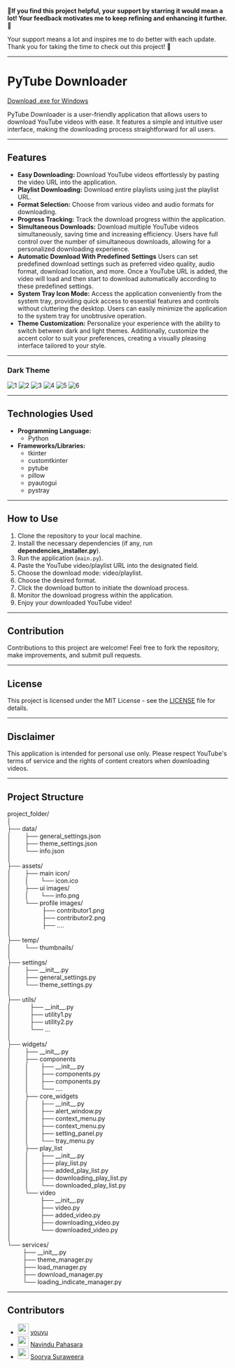 🌟**If you find this project helpful, your support by starring it would mean a lot! Your feedback motivates me to keep refining and enhancing it further.** 🚀

Your support means a lot and inspires me to do better with each update. Thank you for taking the time to check out this project! 🥰

---

# PyTube Downloader

[Download .exe for Windows](https://github.com/Thisal-D/PyTube-Downloader/tree/main/Windows%20Installer)

PyTube Downloader is a user-friendly application that allows users to download YouTube videos with ease. It features a simple and intuitive user interface, making the downloading process straightforward for all users.

---

## Features

- **Easy Downloading:** Download YouTube videos effortlessly by pasting the video URL into the application.
- **Playlist Downloading:** Download entire playlists using just the playlist URL.
- **Format Selection:** Choose from various video and audio formats for downloading.
- **Progress Tracking:** Track the download progress within the application.
- **Simultaneous Downloads:** Download multiple YouTube videos simultaneously, saving time and increasing efficiency. Users have full control over the number of simultaneous downloads, allowing for a personalized downloading experience.
- **Automatic Download With Predefined Settings** Users can set predefined download settings such as preferred video quality, audio format, download location, and more. Once a YouTube URL is added, the video will load and then start to download automatically according to these predefined settings.
- **System Tray Icon Mode:** Access the application conveniently from the system tray, providing quick access to essential features and controls without cluttering the desktop. Users can easily minimize the application to the system tray for unobtrusive operation.
- **Theme Customization:** Personalize your experience with the ability to switch between dark and light themes. Additionally, customize the accent color to suit your preferences, creating a visually pleasing interface tailored to your style.

---

### Dark Theme

![1](https://github.com/Thisal-D/PyTube-Downloader/assets/93121062/c6d3e150-5bce-4b09-92e4-9b50cc79fe60)
![2](https://github.com/Thisal-D/PyTube-Downloader/assets/93121062/94514353-77d4-40a7-b5ad-5be92b85d51f)
![3](https://github.com/Thisal-D/PyTube-Downloader/assets/93121062/dec274cc-2cb5-47d7-8b6b-50cb22d11e5e)
![4](https://github.com/Thisal-D/PyTube-Downloader/assets/93121062/7debce8e-d0a5-4334-a86f-061d239b8cda)
![5](https://github.com/Thisal-D/PyTube-Downloader/assets/93121062/ef67a9ab-f10f-43a5-baef-3ac475db788d)
![6](https://github.com/Thisal-D/PyTube-Downloader/assets/93121062/bfe8b0d0-8843-4171-8981-5ff8b5bf489e)

---

## Technologies Used

- **Programming Language:** 
  - Python
- **Frameworks/Libraries:** 
  - tkinter
  - customtkinter
  - pytube
  - pillow
  - pyautogui
  - pystray

---

## How to Use

1. Clone the repository to your local machine.
2. Install the necessary dependencies (if any, run **dependencies_installer.py**).
3. Run the application (``main.py``).
4. Paste the YouTube video/playlist URL into the designated field.
5. Choose the download mode: video/playlist.
6. Choose the desired format.
7. Click the download button to initiate the download process.
8. Monitor the download progress within the application.
9. Enjoy your downloaded YouTube video!

---

## Contribution

Contributions to this project are welcome! Feel free to fork the repository, make improvements, and submit pull requests.

---

## License

This project is licensed under the MIT License - see the [LICENSE](LICENSE) file for details.

---

## Disclaimer

This application is intended for personal use only. Please respect YouTube's terms of service and the rights of content creators when downloading videos.

---

## Project Structure
project_folder/<br>
│<br>
├── data/<br>
│    &nbsp;&nbsp;&nbsp;&nbsp;&nbsp;&nbsp;&nbsp;├── general_settings.json<br>
│    &nbsp;&nbsp;&nbsp;&nbsp;&nbsp;&nbsp;&nbsp;├── theme_settings.json<br>
│    &nbsp;&nbsp;&nbsp;&nbsp;&nbsp;&nbsp;&nbsp;└── info.json<br>
│<br>
├── assets/<br>
│   &nbsp;&nbsp;&nbsp;&nbsp;&nbsp;&nbsp;&nbsp;├── main icon/<br>
│   &nbsp;&nbsp;&nbsp;&nbsp;&nbsp;&nbsp;&nbsp;│   &nbsp;&nbsp;&nbsp;&nbsp;&nbsp;&nbsp;└── icon.ico<br> 
│   &nbsp;&nbsp;&nbsp;&nbsp;&nbsp;&nbsp;&nbsp;├── ui images/<br>
│   &nbsp;&nbsp;&nbsp;&nbsp;&nbsp;&nbsp;&nbsp;│   &nbsp;&nbsp;&nbsp;&nbsp;&nbsp;&nbsp;└── info.png<br> 
│   &nbsp;&nbsp;&nbsp;&nbsp;&nbsp;&nbsp;&nbsp;└── profile images/<br>
│   &nbsp;&nbsp;&nbsp;&nbsp;&nbsp;&nbsp;&nbsp;&nbsp;&nbsp;&nbsp;&nbsp;&nbsp;&nbsp;&nbsp;&nbsp;&nbsp;&nbsp;├── contributor1.png<br>
│   &nbsp;&nbsp;&nbsp;&nbsp;&nbsp;&nbsp;&nbsp;&nbsp;&nbsp;&nbsp;&nbsp;&nbsp;&nbsp;&nbsp;&nbsp;&nbsp;&nbsp;├── contributor2.png<br>
│   &nbsp;&nbsp;&nbsp;&nbsp;&nbsp;&nbsp;&nbsp;&nbsp;&nbsp;&nbsp;&nbsp;&nbsp;&nbsp;&nbsp;&nbsp;&nbsp;&nbsp;├── ....<br>
│<br>
├── temp/<br>
│    &nbsp;&nbsp;&nbsp;&nbsp;&nbsp;&nbsp;&nbsp;└── thumbnails/<br>
│<br>
├── settings/<br>
│   &nbsp;&nbsp;&nbsp;&nbsp;&nbsp;&nbsp;&nbsp;├── \_\_init\_\_.py<br>
│   &nbsp;&nbsp;&nbsp;&nbsp;&nbsp;&nbsp;&nbsp;├── general_settings.py<br>
│   &nbsp;&nbsp;&nbsp;&nbsp;&nbsp;&nbsp;&nbsp;└── theme_settings.py<br>
│<br>
├── utils/<br>
│   &nbsp;&nbsp;&nbsp;&nbsp;&nbsp;&nbsp;&nbsp;&nbsp;&nbsp;&nbsp;├── \_\_init\_\_.py<br>
│   &nbsp;&nbsp;&nbsp;&nbsp;&nbsp;&nbsp;&nbsp;&nbsp;&nbsp;&nbsp;├── utility1.py<br>
│   &nbsp;&nbsp;&nbsp;&nbsp;&nbsp;&nbsp;&nbsp;&nbsp;&nbsp;&nbsp;├── utility2.py<br>
│   &nbsp;&nbsp;&nbsp;&nbsp;&nbsp;&nbsp;&nbsp;&nbsp;&nbsp;&nbsp;└── ...<br>
│<br>
├── widgets/<br>
│   &nbsp;&nbsp;&nbsp;&nbsp;&nbsp;&nbsp;&nbsp;├── \_\_init\_\_.py<br>
│   &nbsp;&nbsp;&nbsp;&nbsp;&nbsp;&nbsp;&nbsp;├── components<br>
│   &nbsp;&nbsp;&nbsp;&nbsp;&nbsp;&nbsp;&nbsp;│   &nbsp;&nbsp;&nbsp;&nbsp;&nbsp;&nbsp;├── \_\_init\_\_.py<br>
│   &nbsp;&nbsp;&nbsp;&nbsp;&nbsp;&nbsp;&nbsp;│   &nbsp;&nbsp;&nbsp;&nbsp;&nbsp;&nbsp;├── components.py<br> 
│   &nbsp;&nbsp;&nbsp;&nbsp;&nbsp;&nbsp;&nbsp;│   &nbsp;&nbsp;&nbsp;&nbsp;&nbsp;&nbsp;├── components.py<br> 
│   &nbsp;&nbsp;&nbsp;&nbsp;&nbsp;&nbsp;&nbsp;│   &nbsp;&nbsp;&nbsp;&nbsp;&nbsp;&nbsp;└── ....<br> 
│   &nbsp;&nbsp;&nbsp;&nbsp;&nbsp;&nbsp;&nbsp;├── core_widgets<br>
│   &nbsp;&nbsp;&nbsp;&nbsp;&nbsp;&nbsp;&nbsp;│   &nbsp;&nbsp;&nbsp;&nbsp;&nbsp;&nbsp;├── \_\_init\_\_.py<br>
│   &nbsp;&nbsp;&nbsp;&nbsp;&nbsp;&nbsp;&nbsp;│   &nbsp;&nbsp;&nbsp;&nbsp;&nbsp;&nbsp;├── alert_window.py<br> 
│   &nbsp;&nbsp;&nbsp;&nbsp;&nbsp;&nbsp;&nbsp;│   &nbsp;&nbsp;&nbsp;&nbsp;&nbsp;&nbsp;├── context_menu.py<br> 
│   &nbsp;&nbsp;&nbsp;&nbsp;&nbsp;&nbsp;&nbsp;│   &nbsp;&nbsp;&nbsp;&nbsp;&nbsp;&nbsp;├── context_menu.py<br> 
│   &nbsp;&nbsp;&nbsp;&nbsp;&nbsp;&nbsp;&nbsp;│   &nbsp;&nbsp;&nbsp;&nbsp;&nbsp;&nbsp;├── setting_panel.py<br> 
│   &nbsp;&nbsp;&nbsp;&nbsp;&nbsp;&nbsp;&nbsp;│   &nbsp;&nbsp;&nbsp;&nbsp;&nbsp;&nbsp;└── tray_menu.py<br>
│   &nbsp;&nbsp;&nbsp;&nbsp;&nbsp;&nbsp;&nbsp;├── play_list<br>
│   &nbsp;&nbsp;&nbsp;&nbsp;&nbsp;&nbsp;&nbsp;│   &nbsp;&nbsp;&nbsp;&nbsp;&nbsp;&nbsp;├── \_\_init\_\_.py<br>
│   &nbsp;&nbsp;&nbsp;&nbsp;&nbsp;&nbsp;&nbsp;│   &nbsp;&nbsp;&nbsp;&nbsp;&nbsp;&nbsp;├── play_list.py<br> 
│   &nbsp;&nbsp;&nbsp;&nbsp;&nbsp;&nbsp;&nbsp;│   &nbsp;&nbsp;&nbsp;&nbsp;&nbsp;&nbsp;├── added_play_list.py<br> 
│   &nbsp;&nbsp;&nbsp;&nbsp;&nbsp;&nbsp;&nbsp;│   &nbsp;&nbsp;&nbsp;&nbsp;&nbsp;&nbsp;├── downloading_play_list.py<br> 
│   &nbsp;&nbsp;&nbsp;&nbsp;&nbsp;&nbsp;&nbsp;│   &nbsp;&nbsp;&nbsp;&nbsp;&nbsp;&nbsp;└── downloaded_play_list.py<br>
│   &nbsp;&nbsp;&nbsp;&nbsp;&nbsp;&nbsp;&nbsp;└── video<br>
│   &nbsp;&nbsp;&nbsp;&nbsp;&nbsp;&nbsp;&nbsp;&nbsp;&nbsp;&nbsp;&nbsp;&nbsp;&nbsp;&nbsp;&nbsp;&nbsp;├── \_\_init\_\_.py<br>
│   &nbsp;&nbsp;&nbsp;&nbsp;&nbsp;&nbsp;&nbsp;&nbsp;&nbsp;&nbsp;&nbsp;&nbsp;&nbsp;&nbsp;&nbsp;&nbsp;├── video.py<br> 
│   &nbsp;&nbsp;&nbsp;&nbsp;&nbsp;&nbsp;&nbsp;&nbsp;&nbsp;&nbsp;&nbsp;&nbsp;&nbsp;&nbsp;&nbsp;&nbsp;├── added_video.py<br> 
│   &nbsp;&nbsp;&nbsp;&nbsp;&nbsp;&nbsp;&nbsp;&nbsp;&nbsp;&nbsp;&nbsp;&nbsp;&nbsp;&nbsp;&nbsp;&nbsp;├── downloading_video.py<br> 
│   &nbsp;&nbsp;&nbsp;&nbsp;&nbsp;&nbsp;&nbsp;&nbsp;&nbsp;&nbsp;&nbsp;&nbsp;&nbsp;&nbsp;&nbsp;&nbsp;└── downloaded_video.py<br>
│<br>
└── services/<br>
   &nbsp;&nbsp;&nbsp;&nbsp;&nbsp;&nbsp;&nbsp;&nbsp;&nbsp;├── \_\_init\_\_.py<br>
   &nbsp;&nbsp;&nbsp;&nbsp;&nbsp;&nbsp;&nbsp;&nbsp;&nbsp;├── theme_manager.py<br>
   &nbsp;&nbsp;&nbsp;&nbsp;&nbsp;&nbsp;&nbsp;&nbsp;&nbsp;├── load_manager.py<br>
   &nbsp;&nbsp;&nbsp;&nbsp;&nbsp;&nbsp;&nbsp;&nbsp;&nbsp;├── download_manager.py<br>
   &nbsp;&nbsp;&nbsp;&nbsp;&nbsp;&nbsp;&nbsp;&nbsp;&nbsp;└── loading_indicate_manager.py<br>

---

## Contributors

- [<img src="https://github.com/childeyouyu.png?size=25" width="25">](https://github.com/childeyouyu) [youyu](https://github.com/childeyouyu)
- [<img src="https://github.com/Navindu21.png?size=25" width="25">](https://github.com/Navindu21) [Navindu Pahasara](https://github.com/Navindu21)
- [<img src="https://github.com/sooryasuraweera.png?size=25" width="25">](https://github.com/sooryasuraweera) [Soorya Suraweera](https://github.com/sooryasuraweera)
